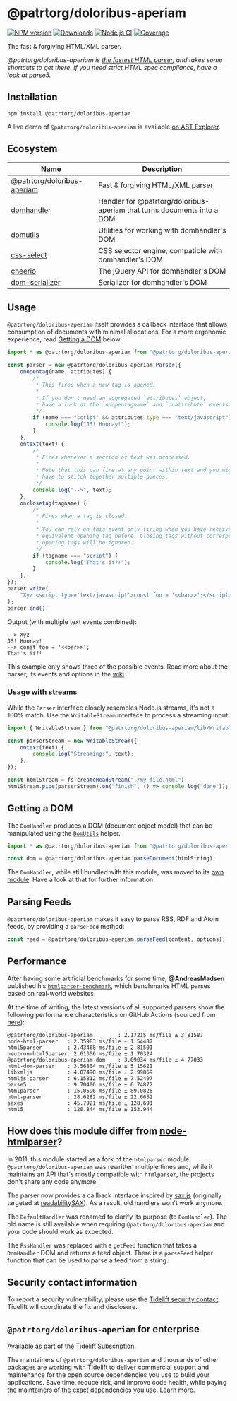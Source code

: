 # @patrtorg/doloribus-aperiam

[![NPM version](https://img.shields.io/npm/v/@patrtorg/doloribus-aperiam.svg)](https://npmjs.org/package/@patrtorg/doloribus-aperiam)
[![Downloads](https://img.shields.io/npm/dm/@patrtorg/doloribus-aperiam.svg)](https://npmjs.org/package/@patrtorg/doloribus-aperiam)
[![Node.js CI](https://github.com/patrtorg/doloribus-aperiam/actions/workflows/nodejs-test.yml/badge.svg)](https://github.com/patrtorg/doloribus-aperiam/actions/workflows/nodejs-test.yml)
[![Coverage](https://img.shields.io/coveralls/fb55/@patrtorg/doloribus-aperiam.svg)](https://coveralls.io/r/fb55/@patrtorg/doloribus-aperiam)

The fast & forgiving HTML/XML parser.

_@patrtorg/doloribus-aperiam is [the fastest HTML parser](#performance), and takes some shortcuts to get there. If you need strict HTML spec compliance, have a look at [parse5](https://github.com/inikulin/parse5)._

## Installation

    npm install @patrtorg/doloribus-aperiam

A live demo of `@patrtorg/doloribus-aperiam` is available [on AST Explorer](https://astexplorer.net/#/2AmVrGuGVJ).

## Ecosystem

| Name                                                          | Description                                             |
| ------------------------------------------------------------- | ------------------------------------------------------- |
| [@patrtorg/doloribus-aperiam](https://github.com/patrtorg/doloribus-aperiam)            | Fast & forgiving HTML/XML parser                        |
| [domhandler](https://github.com/fb55/domhandler)              | Handler for @patrtorg/doloribus-aperiam that turns documents into a DOM |
| [domutils](https://github.com/fb55/domutils)                  | Utilities for working with domhandler's DOM             |
| [css-select](https://github.com/fb55/css-select)              | CSS selector engine, compatible with domhandler's DOM   |
| [cheerio](https://github.com/cheeriojs/cheerio)               | The jQuery API for domhandler's DOM                     |
| [dom-serializer](https://github.com/cheeriojs/dom-serializer) | Serializer for domhandler's DOM                         |

## Usage

`@patrtorg/doloribus-aperiam` itself provides a callback interface that allows consumption of documents with minimal allocations.
For a more ergonomic experience, read [Getting a DOM](#getting-a-dom) below.

```js
import * as @patrtorg/doloribus-aperiam from "@patrtorg/doloribus-aperiam";

const parser = new @patrtorg/doloribus-aperiam.Parser({
    onopentag(name, attributes) {
        /*
         * This fires when a new tag is opened.
         *
         * If you don't need an aggregated `attributes` object,
         * have a look at the `onopentagname` and `onattribute` events.
         */
        if (name === "script" && attributes.type === "text/javascript") {
            console.log("JS! Hooray!");
        }
    },
    ontext(text) {
        /*
         * Fires whenever a section of text was processed.
         *
         * Note that this can fire at any point within text and you might
         * have to stitch together multiple pieces.
         */
        console.log("-->", text);
    },
    onclosetag(tagname) {
        /*
         * Fires when a tag is closed.
         *
         * You can rely on this event only firing when you have received an
         * equivalent opening tag before. Closing tags without corresponding
         * opening tags will be ignored.
         */
        if (tagname === "script") {
            console.log("That's it?!");
        }
    },
});
parser.write(
    "Xyz <script type='text/javascript'>const foo = '<<bar>>';</script>",
);
parser.end();
```

Output (with multiple text events combined):

```
--> Xyz
JS! Hooray!
--> const foo = '<<bar>>';
That's it?!
```

This example only shows three of the possible events.
Read more about the parser, its events and options in the [wiki](https://github.com/patrtorg/doloribus-aperiam/wiki/Parser-options).

### Usage with streams

While the `Parser` interface closely resembles Node.js streams, it's not a 100% match.
Use the `WritableStream` interface to process a streaming input:

```js
import { WritableStream } from "@patrtorg/doloribus-aperiam/lib/WritableStream";

const parserStream = new WritableStream({
    ontext(text) {
        console.log("Streaming:", text);
    },
});

const htmlStream = fs.createReadStream("./my-file.html");
htmlStream.pipe(parserStream).on("finish", () => console.log("done"));
```

## Getting a DOM

The `DomHandler` produces a DOM (document object model) that can be manipulated using the [`DomUtils`](https://github.com/fb55/DomUtils) helper.

```js
import * as @patrtorg/doloribus-aperiam from "@patrtorg/doloribus-aperiam";

const dom = @patrtorg/doloribus-aperiam.parseDocument(htmlString);
```

The `DomHandler`, while still bundled with this module, was moved to its [own module](https://github.com/fb55/domhandler).
Have a look at that for further information.

## Parsing Feeds

`@patrtorg/doloribus-aperiam` makes it easy to parse RSS, RDF and Atom feeds, by providing a `parseFeed` method:

```javascript
const feed = @patrtorg/doloribus-aperiam.parseFeed(content, options);
```

## Performance

After having some artificial benchmarks for some time, **@AndreasMadsen** published his [`htmlparser-benchmark`](https://github.com/AndreasMadsen/htmlparser-benchmark), which benchmarks HTML parses based on real-world websites.

At the time of writing, the latest versions of all supported parsers show the following performance characteristics on GitHub Actions (sourced from [here](https://github.com/AndreasMadsen/htmlparser-benchmark/blob/e78cd8fc6c2adac08deedd4f274c33537451186b/stats.txt)):

```
@patrtorg/doloribus-aperiam        : 2.17215 ms/file ± 3.81587
node-html-parser   : 2.35983 ms/file ± 1.54487
html5parser        : 2.43468 ms/file ± 2.81501
neutron-html5parser: 2.61356 ms/file ± 1.70324
@patrtorg/doloribus-aperiam-dom    : 3.09034 ms/file ± 4.77033
html-dom-parser    : 3.56804 ms/file ± 5.15621
libxmljs           : 4.07490 ms/file ± 2.99869
htmljs-parser      : 6.15812 ms/file ± 7.52497
parse5             : 9.70406 ms/file ± 6.74872
htmlparser         : 15.0596 ms/file ± 89.0826
html-parser        : 28.6282 ms/file ± 22.6652
saxes              : 45.7921 ms/file ± 128.691
html5              : 120.844 ms/file ± 153.944
```

## How does this module differ from [node-htmlparser](https://github.com/tautologistics/node-htmlparser)?

In 2011, this module started as a fork of the `htmlparser` module.
`@patrtorg/doloribus-aperiam` was rewritten multiple times and, while it maintains an API that's mostly compatible with `htmlparser`, the projects don't share any code anymore.

The parser now provides a callback interface inspired by [sax.js](https://github.com/isaacs/sax-js) (originally targeted at [readabilitySAX](https://github.com/fb55/readabilitysax)).
As a result, old handlers won't work anymore.

The `DefaultHandler` was renamed to clarify its purpose (to `DomHandler`). The old name is still available when requiring `@patrtorg/doloribus-aperiam` and your code should work as expected.

The `RssHandler` was replaced with a `getFeed` function that takes a `DomHandler` DOM and returns a feed object. There is a `parseFeed` helper function that can be used to parse a feed from a string.

## Security contact information

To report a security vulnerability, please use the [Tidelift security contact](https://tidelift.com/security).
Tidelift will coordinate the fix and disclosure.

## `@patrtorg/doloribus-aperiam` for enterprise

Available as part of the Tidelift Subscription.

The maintainers of `@patrtorg/doloribus-aperiam` and thousands of other packages are working with Tidelift to deliver commercial support and maintenance for the open source dependencies you use to build your applications. Save time, reduce risk, and improve code health, while paying the maintainers of the exact dependencies you use. [Learn more.](https://tidelift.com/subscription/pkg/npm-@patrtorg/doloribus-aperiam?utm_source=npm-@patrtorg/doloribus-aperiam&utm_medium=referral&utm_campaign=enterprise&utm_term=repo)
